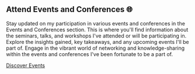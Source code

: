 ## Attend Events and Conferences 🌐

Stay updated on my participation in various events and conferences in the Events and Conferences section. This is where you'll find information about the seminars, talks, and workshops I've attended or will be participating in. Explore the insights gained, key takeaways, and any upcoming events I'll be part of. Engage in the vibrant world of networking and knowledge-sharing within the events and conferences I've been fortunate to be a part of.

[Discover Events](Events%20and%20Conferences)